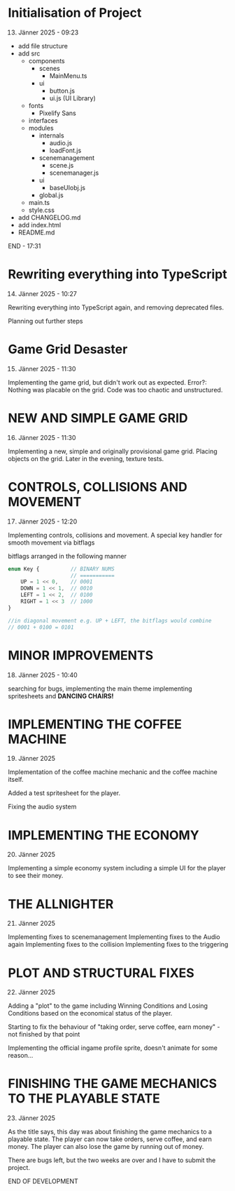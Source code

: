 Initialisation of Project
=========================
13. Jänner 2025 - 09:23

* add file structure
* add src
    * components
        * scenes
            * MainMenu.ts
        * ui
            * button.js
            * ui.js     (UI Library)
    * fonts
        * Pixelify Sans
    * interfaces
    * modules
        * internals
            * audio.js
            * loadFont.js
        * scenemanagement
            * scene.js
            * scenemanager.js
        * ui
            * baseUIobj.js
        * global.js
    * main.ts
    * style.css
* add CHANGELOG.md
* add index.html
* README.md

END - 17:31

Rewriting everything into TypeScript
============================
14. Jänner 2025 - 10:27

Rewriting everything into TypeScript again,
and removing deprecated files.

Planning out further steps

Game Grid Desaster
==================
15. Jänner 2025 - 11:30

Implementing the game grid, but didn't work out as expected.
Error?: Nothing was placable on the grid.
Code was too chaotic and unstructured.

NEW AND SIMPLE GAME GRID
========================
16. Jänner 2025 - 11:30

Implementing a new, simple and originally provisional game grid.
Placing objects on the grid. Later in the evening, texture tests.

CONTROLS, COLLISIONS AND MOVEMENT
================================
17. Jänner 2025 - 12:20

Implementing controls, collisions and movement.
A special key handler for smooth movement via bitflags

bitflags arranged in the following manner

```typescript
enum Key {          // BINARY NUMS
                    // ===========
    UP = 1 << 0,    // 0001
    DOWN = 1 << 1,  // 0010
    LEFT = 1 << 2,  // 0100
    RIGHT = 1 << 3  // 1000
}

//in diagonal movement e.g. UP + LEFT, the bitflags would combine
// 0001 + 0100 = 0101
```

MINOR IMPROVEMENTS
==================
18. Jänner 2025 - 10:40

searching for bugs, implementing the main theme
implementing spritesheets and **DANCING CHAIRS!**

IMPLEMENTING THE COFFEE MACHINE
===============================
19. Jänner 2025

Implementation of the coffee machine mechanic
and the coffee machine itself.

Added a test spritesheet for the player.

Fixing the audio system

IMPLEMENTING THE ECONOMY
========================
20. Jänner 2025

Implementing a simple economy system
including a simple UI for the player to see their money.

THE ALLNIGHTER
=========================
21. Jänner 2025

Implementing fixes to scenemanagement
Implementing fixes to the Audio again
Implementing fixes to the collision
Implementing fixes to the triggering


PLOT AND STRUCTURAL FIXES
=========================
22. Jänner 2025

Adding a "plot" to the game
including Winning Conditions and Losing Conditions
based on the economical status of the player.

Starting to fix the behaviour of
"taking order, serve coffee, earn money" - not finished by that point

Implementing the official ingame profile sprite,
doesn't animate for some reason...

FINISHING THE GAME MECHANICS TO THE PLAYABLE STATE
==================================================
23. Jänner 2025

As the title says, this day was about finishing the game mechanics
to a playable state. The player can now take orders, serve coffee,
and earn money. The player can also lose the game by running out of money.

There are bugs left, but the two weeks are over
and I have to submit the project.

END OF DEVELOPMENT
